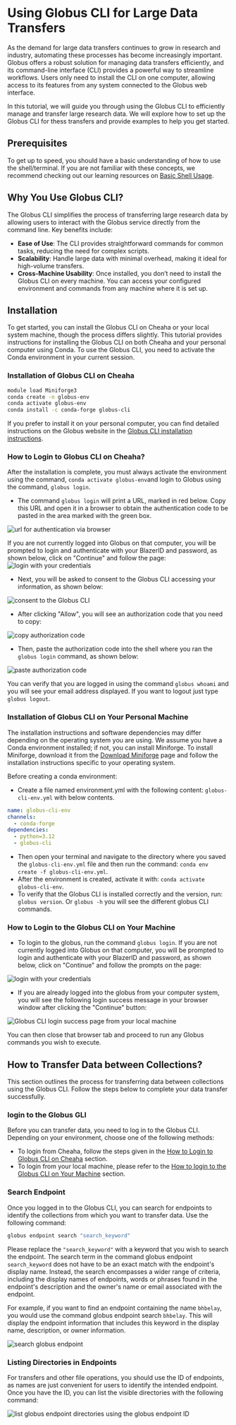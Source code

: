 # Using Globus CLI for Large Data Transfers

As the demand for large data transfers continues to grow in research and industry, automating these processes has become increasingly important. Globus offers a robust solution for managing data transfers efficiently, and its command-line interface (CLI) provides a powerful way to streamline workflows. Users only need to install the CLI on one computer, allowing access to its features from any system connected to the Globus web interface.

In this tutorial, we will guide you through using the Globus CLI to efficiently manage and transfer large research data.  We will explore how to set up the Globus CLI for thess transfers and provide examples to help you get started.

## Prerequisites

To get up to speed, you should have a basic understanding of how to use the shell/terminal. If you are not familiar with these concepts, we recommend checking out our learning resources on [Basic Shell Usage](../../../workflow_solutions/shell.md#shell-reference).

## Why You Use Globus CLI?

The Globus CLI simplifies the process of transferring large research data by allowing users to interact with the Globus service directly from the command line. Key benefits include:

- **Ease of Use**: The CLI provides straightforward commands for common tasks, reducing the need for complex scripts.
- **Scalability**: Handle large data with minimal overhead, making it ideal for high-volume transfers.
- **Cross-Machine Usability**: Once installed, you don’t need to install the Globus CLI on every machine. You can access your configured environment and commands from any machine where it is set up.

## Installation

To get started, you can install the Globus CLI on Cheaha or your local system machine, though the process differs slightly. This tutorial provides instructions for installing the Globus CLI on both Cheaha and your personal computer using Conda. To use the Globus CLI, you need to activate the Conda environment in your current session.

### Installation of Globus CLI on Cheaha

```bash
module load Miniforge3
conda create -n globus-env
conda activate globus-env
conda install -c conda-forge globus-cli
```

If you prefer to install it on your personal computer, you can find detailed instructions on the Globus website in the [Globus CLI installation instructions](https://docs.globus.org/cli/#installation).

### How to Login to Globus CLI on Cheaha?

After the installation is complete, you must always activate the environment using the command, `conda activate globus-env`and login to Globus using the command, `globus login`.

- The command `globus login` will print a URL, marked in red below. Copy this URL and open it in a browser to obtain the authentication code to be pasted in the area marked with the green box.

![url for authentication via browser](../images/globus-cli-authenticate.png)

If you are not currently logged into Globus on that computer, you will be prompted to login and authenticate with your BlazerID and password, as shown below, click on "Continue" and follow the page:
![login with your credentials](../images/globus-cli-login-page.png)

- Next, you will be asked to consent to the Globus CLI accessing your information, as shown below:

![consent to the Globus CLI](../images/globus-cli-allow.png)

- After clicking "Allow", you will see an authorization code that you need to copy:

![copy authorization code](../images/globus-cli-copy-code.png)

- Then, paste the authorization code into the shell where you ran the `globus login` command, as shown below:

![paste authorization code](../images/globus-cli-paste-code.png)

You can verify that you are logged in using the command `globus whoami`  and you will see your email address displayed. If you want to logout just type `globus logout`.

### Installation of Globus CLI on Your Personal Machine

The installation instructions and software dependencies may differ depending on the operating system you are using. We assume you have a Conda environment installed; if not, you can install Miniforge. To install Miniforge, download it from the [Download Miniforge](https://conda-forge.org/download/) page and follow the installation instructions specific to your operating system.

Before creating a conda environment:

- Create a file named environment.yml with the following content: `globus-cli-env.yml` with below contents.

```yaml
name: globus-cli-env
channels:
  - conda-forge
dependencies:
  - python=3.12
  - globus-cli
```

- Then open your terminal and navigate to the directory where you saved the `globus-cli-env.yml`  file and then run the command: `conda env create -f globus-cli-env.yml`.
- After the environment is created, activate it with: `conda activate globus-cli-env`.
- To verify that the Globus CLI is installed correctly and the version, run: `globus version`. Or `globus -h` you will see the different globus CLI commands.

### How to Login to the Globus CLI on Your Machine

- To login to the globus, run the command `globus login`. If you are not currently logged into Globus on that computer, you will be prompted to login and authenticate with your BlazerID and password, as shown below, click on "Continue" and follow the prompts on the page:

![login with your credentials](../images/globus-cli-login-page.png)

- If you are already logged into the globus from your computer system, you will see the following login success message in your browser window after clicking the "Continue" button:

![Globus CLI login success page from your local machine](../images/globus-cli-local-login.png)

You can then close that browser tab and proceed to run any Globus commands you wish to execute.

## How to Transfer Data between Collections?

This section outlines the process for transferring data between collections using the Globus CLI. Follow the steps below to complete your data transfer successfully.

### login to the Globus GLI

Before you can transfer data, you need to log in to the Globus CLI. Depending on your environment, choose one of the following methods:

- To login from Cheaha, follow the steps given in the [How to Login to Globus CLI on Cheaha](#how-to-login-to-globus-cli-on-cheaha) section.
- To login from your local machine, please refer to the [How to login to the Globus CLI on Your Machine](#how-to-login-to-the-globus-cli-on-your-machine) section.

### Search Endpoint

Once you logged in to the Globus CLI, you can search for endpoints to identify the collections from which you want to transfer data. Use the following command:

```bash
globus endpoint search "search_keyword"
```

Please replace the `"search_keyword"` with a keyword that you wish to search the endpoint. The search term in the command globus endpoint `search_keyword` does not have to be an exact match with the endpoint's display name. Instead, the search encompasses a wider range of criteria, including the display names of endpoints, words or phrases found in the endpoint's description and the owner's name or email associated with the endpoint.

For example, if you want to find an endpoint containing the name `bhbelay`, you would use the command globus endpoint search `bhbelay`. This will display the endpoint information that includes this keyword in the display name, description, or owner information.

![search globus endpoint](../images/search-globus-endpoint.png)

### Listing Directories in Endpoints

For transfers and other file operations, you should use the ID of endpoints, as names are just convenient for users to identify the intended endpoint. Once you have the ID, you can list the visible directories with the following command:

![list globus endpoint directories using the globus endpoint ID](../images/list-globus-endpoint-by-id.png)
